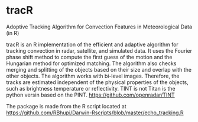 # tracR
Adoptive Tracking Algorithm for Convection Features in Meteorological Data (in R)

tracR is an R implementation of the efficient and adaptive algorithm for tracking convection in radar, satellite, and simulated data. It uses the Fourier phase shift method to compute the first guess of the motion and the Hungarian method for optimized matching. The algorithm also checks merging and splitting of the objects based on their size and overlap with the other objects. The algorithm works with bi-level images. Therefore,  the tracks are estimated independent of the physical properties of the objects, such as brightness temperature or reflectivity. TINT is not Titan is the python versin based on the PINT.
https://github.com/openradar/TINT


The package is made from the R script located at https://github.com/RBhupi/Darwin-Rscripts/blob/master/echo_tracking.R

